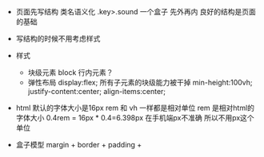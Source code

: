- 页面先写结构
    类名语义化 .key>.sound 一个盒子
    先外再内
    良好的结构是页面的基础

- 写结构的时候不用考虑样式

- 样式
    - 块级元素 block
        行内元素？
    - 弹性布局
        display:flex;
        所有子元素的块级能力被干掉
        min-height:100vh;
        justify-content:center;
        align-items:center;

- html 默认的字体大小是16px
    rem 和 vh 一样都是相对单位
    rem 是相对html的字体大小
    0.4rem = 16px * 0.4=6.398px
    在手机端px不准确 所以不用px这个单位

- 盒子模型
    margin + border + padding +